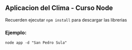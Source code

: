 ## Aplicacion del Clima - Curso Node

Recuerden ejecutar ```npm install``` para descargar las librerias

### Ejemplo: 
```
node app -d "San Pedro Sula"
```